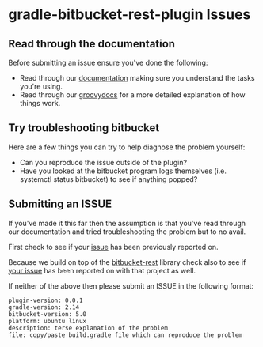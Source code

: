 # gradle-bitbucket-rest-plugin Issues

## Read through the documentation

Before submitting an issue ensure you've done the following:
* Read through our [documentation](https://github.com/cdancy/gradle-bitbucket-rest-plugin/blob/master/README.asciidoc) making sure you understand the tasks you're using.
* Read through our [groovydocs](http://cdancy.github.io/gradle-bitbucket-rest-plugin/docs/groovydoc/) for a more detailed explanation of how things work. 


## Try troubleshooting bitbucket

Here are a few things you can try to help diagnose the problem yourself:
* Can you reproduce the issue outside of the plugin?
* Have you looked at the bitbucket program logs themselves (i.e. systemctl status bitbucket) to see if anything popped?


## Submitting an ISSUE

If you've made it this far then the assumption is that you've read through our documentation and tried troubleshooting the problem but to no avail.

First check to see if your [issue](https://github.com/cdancy/gradle-bitbucket-rest-plugin/issues) has been previously reported on. 

Because we build on top of the [bitbucket-rest](https://github.com/cdancy/bitbucket-rest) library check also to see if [your issue](https://github.com/cdancy/bitbucket-rest/issues) has been reported on with that project as well. 

If neither of the above then please submit an ISSUE in the following format:

	plugin-version: 0.0.1
	gradle-version: 2.14
	bitbucket-version: 5.0
	platform: ubuntu linux
	description: terse explanation of the problem
	file: copy/paste build.gradle file which can reproduce the problem
	

	